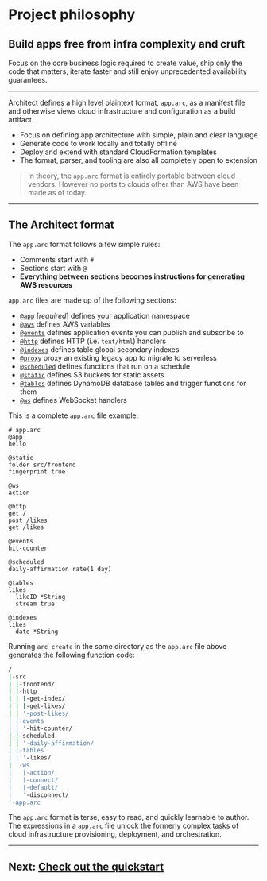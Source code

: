 # Project philosophy

## Build apps free from infra complexity and cruft

Focus on the core business logic required to create value, ship only the code that matters, iterate faster and still enjoy unprecedented availability guarantees.

---

Architect defines a high level plaintext format, `app.arc`, as a manifest file and otherwise views cloud infrastructure and configuration as a build artifact.

- Focus on defining app architecture with simple, plain and clear language
- Generate code to work locally and totally offline
- Deploy and extend with standard CloudFormation templates
- The format, parser, and tooling are also all completely open to extension

> In theory, the `app.arc` format is entirely portable between cloud vendors. However no ports to clouds other than AWS have been made as of today.

---

## The Architect format

The `app.arc` format follows a few simple rules:

- Comments start with `#`
- Sections start with `@`
- **Everything between sections becomes instructions for generating AWS resources**

`app.arc` files are made up of the following sections:

- [`@app`](/reference/arc/app) [*required*] defines your application namespace
- [`@aws`](/reference/arc/aws) defines AWS variables
- [`@events`](/reference/arc/events) defines application events you can publish and subscribe to
- [`@http`](/reference/arc/http) defines HTTP (i.e. `text/html`) handlers
- [`@indexes`](/reference/arc/indexes) defines table global secondary indexes
- [`@proxy`](/reference/arc/proxy) proxy an existing legacy app to migrate to serverless
- [`@scheduled`](/reference/arc/scheduled) defines functions that run on a schedule
- [`@static`](/reference/arc/static) defines S3 buckets for static assets
- [`@tables`](/reference/arc/tables) defines DynamoDB database tables and trigger functions for them
- [`@ws`](/reference/arc/ws) defines WebSocket handlers

This is a complete `app.arc` file example:

```arc
# app.arc
@app
hello

@static
folder src/frontend
fingerprint true

@ws
action

@http
get /
post /likes
get /likes

@events
hit-counter

@scheduled
daily-affirmation rate(1 day)

@tables
likes
  likeID *String
  stream true

@indexes
likes
  date *String
```

Running `arc create` in the same directory as the `app.arc` file above generates the following function code:

```bash
/
|-src
| |-frontend/
| |-http
| | |-get-index/
| | |-get-likes/
| | '-post-likes/
| |-events
| | '-hit-counter/
| |-scheduled
| | '-daily-affirmation/
| |-tables
| | '-likes/
| '-ws
|   |-action/
|   |-connect/
|   |-default/
|   '-disconnect/
'-app.arc
```

The `app.arc` format is terse, easy to read, and quickly learnable to author. The expressions in a `app.arc` file unlock the formerly complex tasks of cloud infrastructure provisioning, deployment, and orchestration.

---

## Next: [Check out the quickstart](/quickstart)

